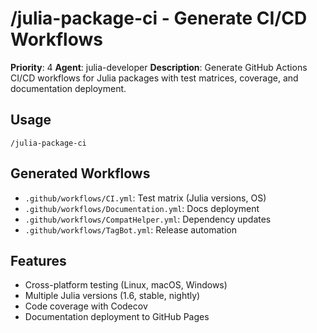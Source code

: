 # /julia-package-ci - Generate CI/CD Workflows

**Priority**: 4
**Agent**: julia-developer
**Description**: Generate GitHub Actions CI/CD workflows for Julia packages with test matrices, coverage, and documentation deployment.

## Usage
```
/julia-package-ci
```

## Generated Workflows
- `.github/workflows/CI.yml`: Test matrix (Julia versions, OS)
- `.github/workflows/Documentation.yml`: Docs deployment
- `.github/workflows/CompatHelper.yml`: Dependency updates
- `.github/workflows/TagBot.yml`: Release automation

## Features
- Cross-platform testing (Linux, macOS, Windows)
- Multiple Julia versions (1.6, stable, nightly)
- Code coverage with Codecov
- Documentation deployment to GitHub Pages
